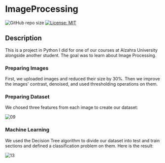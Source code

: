 # ImageProcessing

![GitHub repo size](https://img.shields.io/github/repo-size/Nazanin-Abbasi/ImageProcessing)
[![License: MIT](https://img.shields.io/badge/License-MIT-yellow.svg)](https://opensource.org/licenses/MIT)

## Description

This is a project in Python I did for one of our courses at Alzahra University alongside another student. 
The goal was to learn about Image Processing.


### Preparing Images

First, we uploaded images and reduced their size by 30%. Then we improve the images' contrast, denoised, and used thresholding operations on them.

### Preparing Dataset

We chosed three features from each image to create our dataset:

![09](https://user-images.githubusercontent.com/120925422/210355760-a89603f5-fb5b-400f-bf3f-14af3da467e6.PNG)

### Machine Learning

We used the Decision Tree algorithm to divide our dataset into test and train sections and defined a classification problem on them. 
Here is the result:

![13](https://user-images.githubusercontent.com/120925422/210356112-9b9ba517-fb85-4165-a387-f32b1f1884fc.PNG)
